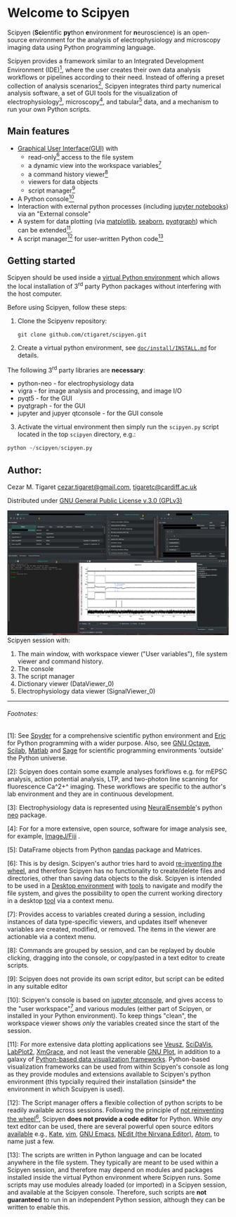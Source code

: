 # Welcome to Scipyen

Scipyen (**Sci**entific **py**thon **e**nvironment for **n**euroscience) is an
open-source environment for the analysis of electrophysiology and 
microscopy imaging data using Python programming language. 

Scipyen provides a framework similar to an Integrated 
Development Environment (IDE)[<sup>1</sup>](#NOTE_1), where the user creates their own data 
analysis workflows or pipelines according to their need. Instead of offering a preset collection of analysis scenarios[<sup>2</sup>](#NOTE_2), Scipyen integrates
third party numerical analysis software, a set of GUI tools for the visualization
of electrophysiology[<sup>3</sup>](#NOTE_3), microscopy[<sup>4</sup>](#NOTE_4), and tabular[<sup>5</sup>](#NOTE_5) data, and a
mechanism to run your own Python scripts.

## Main features
* [Graphical User Interface](https://en.wikipedia.org/wiki/Graphical_user_interface)[(GUI)](#Scipyen_screenshot) with 
    - read-only[<sup>6</sup>](#NOTE_6) access to the file system
    - a dynamic view into the workspace variables[<sup>7</sup>](#NOTE_7)
    - a command history viewer[<sup>8</sup>](#NOTE_8)
    - viewers for data objects
    - script manager[<sup>9</sup>](#Note_9)
* A Python console[<sup>10</sup>](#NOTE_10)
* Interaction with external python processes (including [jupyter notebooks](https://jupyter.org/)) via an "External console"
* A system for data plotting (via [matplotlib](https://matplotlib.org/), [seaborn](https://seaborn.pydata.org/), [pyqtgraph](https://www.pyqtgraph.org/)) which can be extended[<sup>11</sup>](#NOTE_11).
* A script manager[<sup>12</sup>](#NOTE_12) for user-written Python code[<sup>13</sup>](#NOTE_13)

## <a name=use_virtual_environment></a>Getting started
Scipyen should be used inside a [virtual Python environment](https://www.google.com/search?q=virtual+python+environment) which allows the local installation of 3<sup>rd</sup> party Python packages without interfering with the host computer. 

Before using Scipyen, follow these steps:

1. Clone the Scipyenv repository:
    ```
    git clone github.com/ctigaret/scipyen.git
    ```
2. Create a virtual python environment, see [`doc/install/INSTALL.md`](doc/install/INSTALL.md) for details.

The following 3<sup>rd</sup> party libraries are **necessary**:

* python-neo - for electrophysiology data
* vigra - for image analysis and processing, and image I/O
* pyqt5 - for the GUI
* pyqtgraph - for the GUI
* jupyter and jupyer qtconsole - for the GUI console


3. Activate the virtual environment then simply run the `scipyen.py` script located
in the top `scipyen` directory, e.g.:
```python
python ~/scipyen/scipyen.py
```


## Author:
Cezar M. Tigaret <cezar.tigaret@gmail.com>, <tigaretc@cardiff.ac.uk>

Distributed under [GNU General Public License v.3.0 (GPLv3)](https://www.gnu.org/licenses/gpl-3.0.en.html)


<a name=Scipyen_screenshot> ![Scipyen Screenshot](doc/ScipyenScreenshot1.png)</a>
Scipyen session with:

1. The main window, with workspace viewer ("User variables"), file system viewer and command history.
2. The console
3. The script manager
4. Dictionary viewer (DataViewer_0)
5. Electrophysiology data viewer (SignalViewer_0)



* * * 
###### Footnotes:
<a name=NOTE_1></a>[1]: See [Spyder](https://www.spyder-ide.org/) for a comprehensive scientific python environment
and [Eric](https://www.spyder-ide.org/) for Python programming with a wider purpose.
Also, see [GNU Octave](https://octave.org/), [Scilab](https://www.scilab.org/),
[Matlab](https://www.mathworks.com/products/matlab.html) 
and [Sage](https://www.sagemath.org/) for scientific programming environments 'outside' the Python universe.

<a name=NOTE_2></a>[2]: Scipyen does contain some example analyses forkflows e.g. 
for mEPSC analysis, action potential analysis, LTP, and two-photon line scanning 
for fluorescence Ca^2+^ imaging. These workflows are specific to the author's lab 
environment and they are in continuous development.

<a name=NOTE_3></a>[3]: Electrophysiology data is represented using [NeuralEnsemble](https://github.com/NeuralEnsemble)'s python [neo](https://github.com/NeuralEnsemble/python-neo) package.

<a name=NOTE_4></a>[4]: For for a more extensive,
open source, software for image analysis see, for example, [ImageJ/Fiji](https://fiji.sc/) .

<a name=NOTE_5></a>[5]: DataFrame objects from Python [pandas](https://pandas.pydata.org/) package and Matrices.

<a name=NOTE_6></a>[6]: This is by design. Scipyen's author tries hard to avoid 
[re-inventing the wheel](https://en.wikipedia.org/wiki/Reinventing_the_wheel), and therefore Scipyen has no functionality to create/delete files and directories, other than saving data objects to the disk. Scipyen is intended to be used in a [Desktop 
environment](https://en.wikipedia.org/wiki/Desktop_environment) with [tools](https://en.wikipedia.org/wiki/File_manager) to navigate and modify the file system, and gives the possibility to open the current working directory in
a desktop [tool](https://en.wikipedia.org/wiki/File_manager) via a context menu.

<a name=NOTE_7></a>[7]: Provides access to variables created during a session, including
instances of data type-specific viewers, and updates itself whenever variables are
created, modified, or removed. The items in the viewer are actionable via a context menu.

<a name=NOTE_8></a>[8]: Commands are grouped by session, and can be replayed by double clicking, dragging into the console, or copy/pasted in a text editor to create scripts.

<a name=NOTE_9></a>[9]: Scipyen does not provide its own script editor, but script can be edited in any suitable editor

<a name=NOTE_10></a>[10]: Scipyen's console is based on [jupyter qtconsole](https://qtconsole.readthedocs.io/en/stable/index.html), and gives access to the "user workspace"[<sup>7</sup>](#NOTE_7) and various modules (either part of Scipyen, or installed in your Python environment). To keep things "clean", the workspace viewer shows *only* the variables created since the start of the session.

<a name=NOTE_11></a>[11]: For more extensive data plotting applications see [Veusz](https://veusz.github.io/), [SciDaVis](https://scidavis.sourceforge.net/), [LabPlot2](https://labplot.kde.org/), [XmGrace](https://plasma-gate.weizmann.ac.il/Grace/), and not least the venerable [GNU Plot](http://www.gnuplot.info/), in addition to a galaxy of [Python-based data visualization frameworks](https://www.google.com/search?q=data+visualization+in+python). Python-based visualization frameworks can be used from within Scipyen's console as long as they provide modules and extensions available to Scipyen's python environment (this typcially required their installation (sinside* the environment in which Scuipyen is used).

<a name=NOTE_12></a>[12]: The Script manager offers a flexible collection of python scripts to be readily available across sessions. Following the principle of [not reinventing the wheel](https://en.wikipedia.org/wiki/Reinventing_the_wheel)[<sup>6</sup>](#NOTE_6), Scipyen **does not provide a code editor** for Python. While *any* text editor can be used, there are several powerful open source editors [available](https://en.wikipedia.org/wiki/List_of_text_editors) e.g., [Kate](https://kate-editor.org/), [vim](https://www.vim.org/), [GNU Emacs](https://www.gnu.org/software/emacs/), [NEdit (the Nirvana Editor)](https://sourceforge.net/projects/nedit/files/nedit-source/), [Atom](https://github.com/atom/atom), to name just a few.

<a name=NOTE_13></a>[13]: The scripts are written in Python language and can be located anywhere in the file system. They typically are meant to be used within a Scipyen session, and therefore may depend on modules and packages installed inside the virtual Python environment where Scipyen runs. Some scripts may use modules already loaded (or imported) in a Scipyen session, and available at the Scipyen console. Therefore, such scripts are **not guaranteed** to run in an independent Python session, although they can be written to enable this.








